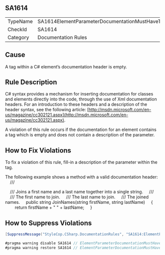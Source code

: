 ﻿## SA1614

<table>
<tr>
  <td>TypeName</td>
  <td>SA1614ElementParameterDocumentationMustHaveText</td>
</tr>
<tr>
  <td>CheckId</td>
  <td>SA1614</td>
</tr>
<tr>
  <td>Category</td>
  <td>Documentation Rules</td>
</tr>
</table>

## Cause

A <param> tag within a C# element’s documentation header is empty.

## Rule Description

C# syntax provides a mechanism for inserting documentation for classes and elements directly into the code, through the use of Xml documentation headers. For an introduction to these headers and a description of the header syntax, see the following article: [http://msdn.microsoft.com/en-us/magazine/cc302121.aspx](http://msdn.microsoft.com/en-us/magazine/cc302121.aspx).

A violation of this rule occurs if the documentation for an element contains a <param> tag which is empty and does not contain a description of the parameter.

## How to Fix Violations

To fix a violation of this rule, fill-in a description of the parameter within the <param> tag.

The following example shows a method with a valid documentation header:
    /// <summary>
    /// Joins a first name and a last name together into a single string.
    /// </summary>
    /// <param name="firstName">The first name to join.</param>
    /// <param name="lastName">The last name to join.</param>
    /// <returns>The joined names.</returns>
    public string JoinNames(string firstName, string lastName)
    {
        return firstName + " " + lastName;
    }

## How to Suppress Violations

```csharp
[SuppressMessage("StyleCop.CSharp.DocumentationRules", "SA1614:ElementParameterDocumentationMustHaveText", Justification = "Reviewed.")]
```

```csharp
#pragma warning disable SA1614 // ElementParameterDocumentationMustHaveText
#pragma warning restore SA1614 // ElementParameterDocumentationMustHaveText
```

